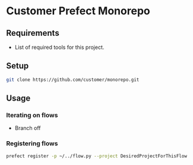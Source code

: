 # Customer Prefect Monorepo

## Requirements

- List of required tools for this project.

## Setup
```sh
git clone https://github.com/customer/monorepo.git
```

## Usage

### Iterating on flows

- Branch off 

### Registering flows

```sh
prefect register -p ~/../flow.py --project DesiredProjectForThisFlow
```
